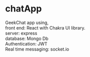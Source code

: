 # chatApp

GeekChat app using, <br/>
front end: React with Chakra UI library. <br/>
server: express <br/>
database: Mongo Db <br/>
Authentication: JWT <br/>
Real time messaging: socket.io <br/>

